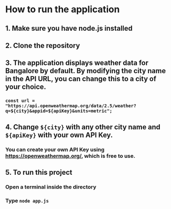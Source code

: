 # How to run the application

## 1. Make sure you have node.js installed

## 2. Clone the repository 

## 3. The application displays weather data for Bangalore by default. By modifying the city name in the API URL, you can change this to a city of your choice.  
### `const url = "https://api.openweathermap.org/data/2.5/weather?q=${city}&appid=${apiKey}&units=metric";`

## 4. Change `${city}` with any other city name and `${apiKey}` with your own API Key.
### You can create your own API Key using https://openweathermap.org/, which is free to use.

## 5. To run this project
### Open a terminal inside the directory
### Type `node app.js`
